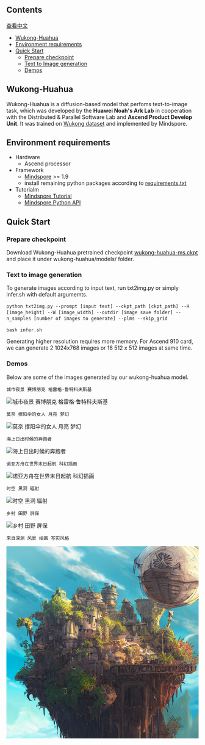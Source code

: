 ## Contents

[查看中文](./README.md)

- [Wukong-Huahua](#wukong-huahua)
- [Environment requirements](#environment-requirements)
- [Quick Start](#quick-start)
  - [Prepare checkpoint](#prepare-checkpoint)
  - [Text to Image generation](#text-to-image-generation)
  - [Demos](#demos)

## Wukong-Huahua

Wukong-Huahua is a diffusion-based model that perfoms text-to-image task, which was developed by the **Huawei Noah's Ark Lab** in cooperation with the Distributed & Parallel Software Lab and **Ascend Product Develop Unit**. It was trained on [Wukong dataset](https://wukong-dataset.github.io/wukong-dataset/)  and implemented by Mindspore.

## Environment requirements

- Hardware
  - Ascend processor
- Framework
  - [Mindspore](https://www.mindspore.cn/ "Mindspore") >= 1.9
  - install remaining python packages according to [requirements.txt](./requirements.txt)
- Tutorialm
  - [Mindspore Tutorial](https://www.mindspore.cn/tutorials/zh-CN/master/index.html)
  - [Mindspore Python API](https://www.mindspore.cn/docs/zh-CN/master/index.html)

## Quick Start

### Prepare checkpoint

Download Wukong-Huahua pretrained checkpoint [wukong-huahua-ms.ckpt](https://download.mindspore.cn/toolkits/minddiffusion/wukong-huahua/wukong-huahua-ms.ckpt) and place it under wukong-huahua/models/ folder.

### Text to image generation

To generate images according to input text, run txt2img.py or simply infer.sh with default argumemts.

```shell
python txt2img.py --prompt [input text] --ckpt_path [ckpt_path] --H [image_height] --W [image_width] --outdir [image save folder] --n_samples [number of images to generate] --plms --skip_grid
```

```shell
bash infer.sh
```

Generating higher resolution requires more memory. For Ascend 910 card, we can generate 2 1024x768 images or 16 512 x 512 images at same time.

### Demos

Below are some of the images generated by our wukong-huahua model.

```
城市夜景 赛博朋克 格雷格·鲁特科夫斯基
```

![城市夜景 赛博朋克 格雷格·鲁特科夫斯基](demo/城市夜景%20赛博朋克%20格雷格·鲁特科夫斯基.png)

```
莫奈 撑阳伞的女人 月亮 梦幻
```

![莫奈 撑阳伞的女人 月亮 梦幻](demo/莫奈%20撑阳伞的女人%20月亮%20梦幻.png)

```
海上日出时候的奔跑者
```

![海上日出时候的奔跑者](demo/海上日出时候的奔跑者.png)

```
诺亚方舟在世界末日起航 科幻插画
```

![诺亚方舟在世界末日起航 科幻插画](demo/诺亚方舟在世界末日起航%20科幻插画.png)

```
时空 黑洞 辐射
```

![时空 黑洞 辐射](demo/时空%20黑洞%20辐射.png)

```
乡村 田野 屏保
```

![乡村 田野 屏保](demo/乡村%20田野%20屏保.png)

```
来自深渊 风景 绘画 写实风格
```

![来自深渊 风景 绘画 写实风格](demo/来自深渊%20风景%20绘画%20写实风格.png)
